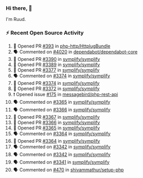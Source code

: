 ### Hi there, 👋

I'm Ruud.
 
### :zap: Recent Open Source Activity

<!--START_SECTION:activity-->
1. 💪 Opened PR [#393](https://github.com/php-http/HttplugBundle/pull/393) in [php-http/HttplugBundle](https://github.com/php-http/HttplugBundle)
2. 🗣 Commented on [#4020](https://github.com/dependabot/dependabot-core/issues/4020) in [dependabot/dependabot-core](https://github.com/dependabot/dependabot-core)
3. 💪 Opened PR [#3390](https://github.com/symplify/symplify/pull/3390) in [symplify/symplify](https://github.com/symplify/symplify)
4. 💪 Opened PR [#3389](https://github.com/symplify/symplify/pull/3389) in [symplify/symplify](https://github.com/symplify/symplify)
5. 💪 Opened PR [#3377](https://github.com/symplify/symplify/pull/3377) in [symplify/symplify](https://github.com/symplify/symplify)
6. 🗣 Commented on [#3374](https://github.com/symplify/symplify/issues/3374) in [symplify/symplify](https://github.com/symplify/symplify)
7. 💪 Opened PR [#3374](https://github.com/symplify/symplify/pull/3374) in [symplify/symplify](https://github.com/symplify/symplify)
8. 💪 Opened PR [#3372](https://github.com/symplify/symplify/pull/3372) in [symplify/symplify](https://github.com/symplify/symplify)
9. ❗️ Opened issue [#175](https://github.com/messagebird/php-rest-api/issues/175) in [messagebird/php-rest-api](https://github.com/messagebird/php-rest-api)
10. 🗣 Commented on [#3365](https://github.com/symplify/symplify/issues/3365) in [symplify/symplify](https://github.com/symplify/symplify)
11. 🗣 Commented on [#3366](https://github.com/symplify/symplify/issues/3366) in [symplify/symplify](https://github.com/symplify/symplify)
12. 💪 Opened PR [#3367](https://github.com/symplify/symplify/pull/3367) in [symplify/symplify](https://github.com/symplify/symplify)
13. 💪 Opened PR [#3366](https://github.com/symplify/symplify/pull/3366) in [symplify/symplify](https://github.com/symplify/symplify)
14. 💪 Opened PR [#3365](https://github.com/symplify/symplify/pull/3365) in [symplify/symplify](https://github.com/symplify/symplify)
15. 🗣 Commented on [#3364](https://github.com/symplify/symplify/issues/3364) in [symplify/symplify](https://github.com/symplify/symplify)
16. 💪 Opened PR [#3364](https://github.com/symplify/symplify/pull/3364) in [symplify/symplify](https://github.com/symplify/symplify)
17. 🗣 Commented on [#3342](https://github.com/symplify/symplify/issues/3342) in [symplify/symplify](https://github.com/symplify/symplify)
18. 🗣 Commented on [#3342](https://github.com/symplify/symplify/issues/3342) in [symplify/symplify](https://github.com/symplify/symplify)
19. 🗣 Commented on [#3341](https://github.com/symplify/symplify/issues/3341) in [symplify/symplify](https://github.com/symplify/symplify)
20. 🗣 Commented on [#470](https://github.com/shivammathur/setup-php/issues/470) in [shivammathur/setup-php](https://github.com/shivammathur/setup-php)
<!--END_SECTION:activity-->
